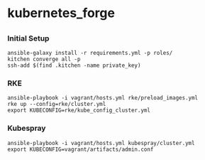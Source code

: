 # kubernetes_forge

##

### Initial Setup

    ansible-galaxy install -r requirements.yml -p roles/
    kitchen converge all -p
    ssh-add $(find .kitchen -name private_key)

### RKE 

    ansible-playbook -i vagrant/hosts.yml rke/preload_images.yml
    rke up --config=rke/cluster.yml
    export KUBECONFIG=rke/kube_config_cluster.yml

### Kubespray 

    ansible-playbook -i vagrant/hosts.yml kubespray/cluster.yml
    export KUBECONFIG=vagrant/artifacts/admin.conf
